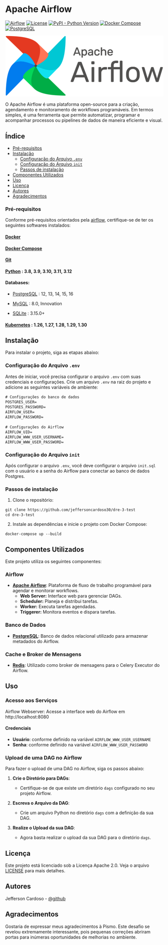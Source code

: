 # Apache Airflow

[![Airflow](https://img.shields.io/badge/Apache%20Airflow-017CEE?style=plastic&logo=Apache%20Airflow&logoColor=white)](https://airflow.apache.org/)
[![License](https://img.shields.io/:license-Apache%202-blue.svg)](https://www.apache.org/licenses/LICENSE-2.0.txt)
[![PyPI - Python Version](https://img.shields.io/pypi/pyversions/apache-airflow.svg)](https://pypi.org/project/apache-airflow/)
[![Docker Compose](https://img.shields.io/badge/Docker%20Compose-2496ED?style=flat&logo=docker&logoColor=white)](https://docs.docker.com/compose/)
[![PostgreSQL](https://img.shields.io/badge/PostgreSQL-316192?logo=postgresql&logoColor=white)](https://www.postgresql.org/)

<picture width="500">
  <img
    src="https://github.com/apache/airflow/blob/19ebcac2395ef9a6b6ded3a2faa29dc960c1e635/docs/apache-airflow/img/logos/wordmark_1.png?raw=true"
    alt="Apache Airflow logo"
  />
</picture>

O Apache Airflow é uma plataforma open-source para a criação, agendamento e monitoramento de workflows programáveis. Em termos simples, é uma ferramenta que permite automatizar, programar e acompanhar processos ou pipelines de dados de maneira eficiente e visual.

## Índice

- [Pré-requisitos](#pré-requisitos)
- [Instalação](#instalação)
  - [Configuração do Arquivo `.env`](#configuração-do-arquivo-env)
  - [Configuração do Arquivo `init`](#configuração-do-arquivo-init)  
  - [Passos de instalação](#passos-de-instalação)
- [Componentes Utilizados](#componentes-utilizados)
- [Uso](#uso)
- [Licença](#licença)
- [Autores](#autores)
- [Agradecimentos](#agradecimentos)

### Pré-requisitos

Conforme pré-requisitos orientados pela [airflow](https://airflow.apache.org/docs/apache-airflow/stable/installation/prerequisites.html), certifique-se de ter os seguintes softwares instalados:
#### [Docker](https://www.docker.com/) 
#### [Docker Compose](https://docs.docker.com/compose/)
#### [Git](https://git-scm.com/)

#### [Python](https://www.python.org/) : 3.8, 3.9, 3.10, 3.11, 3.12

#### Databases:

- [PostgreSQL](https://www.postgresql.org/) : 12, 13, 14, 15, 16

- [MySQL](https://www.mysql.com/) : 8.0, Innovation

- [SQLite](https://www.sqlite.org/) : 3.15.0+

#### [Kubernetes](https://kubernetes.io/pt-br/) : 1.26, 1.27, 1.28, 1.29, 1.30


## Instalação

Para instalar o projeto, siga as etapas abaixo:

### Configuração do Arquivo `.env`

Antes de iniciar, você precisa configurar o arquivo `.env` com suas credenciais e configurações. Crie um arquivo `.env` na raiz do projeto e adicione as seguintes variáveis de ambiente:

```plaintext
# Configurações do banco de dados
POSTGRES_USER=
POSTGRES_PASSWORD=
AIRFLOW_USER=
AIRFLOW_PASSWORD=

# Configurações do Airflow
AIRFLOW_UID=
AIRFLOW_WWW_USER_USERNAME=
AIRFLOW_WWW_USER_PASSWORD=
```

### Configuração do Arquivo `init`

Após configurar o arquivo `.env`, você deve configurar o arquivo `init.sql` com o usuário e a senha do Airflow para conectar ao banco de dados Postgres.

### Passos de instalação

1. Clone o repositório:

```plaintext
git clone https://github.com/jeffersoncardoso30/dre-3-test
cd dre-3-test
```
2. Instale as dependências e inicie o projeto com Docker Compose:
```plaintext
docker-compose up --build
```
## Componentes Utilizados

Este projeto utiliza os seguintes componentes:

### Airflow

- **[Apache Airflow](https://airflow.apache.org/)**: Plataforma de fluxo de trabalho programável para agendar e monitorar workflows.
  - **Web Server:** Interface web para gerenciar DAGs.
  - **Scheduler:** Planeja e distribui tarefas.
  - **Worker:** Executa tarefas agendadas.
  - **Triggerer:** Monitora eventos e dispara tarefas.

### Banco de Dados

- **[PostgreSQL](https://www.postgresql.org/)**: Banco de dados relacional utilizado para armazenar metadados do Airflow.

### Cache e Broker de Mensagens

- **[Redis](https://redis.io/)**: Utilizado como broker de mensagens para o Celery Executor do Airflow.

## Uso

### Acesso aos Serviços
 
Airflow Webserver: Acesse a interface web do Airflow em http://localhost:8080

#### Credenciais

- **Usuário**: conforme definido na variável `AIRFLOW_WWW_USER_USERNAME`
- **Senha**: conforme definido na variável `AIRFLOW_WWW_USER_PASSWORD`


### Upload de uma DAG no Airflow

Para fazer o upload de uma DAG no Airflow, siga os passos abaixo:

1. **Crie o Diretório para DAGs**:
   - Certifique-se de que existe um diretório `dags` configurado no seu projeto Airflow.

2. **Escreva o Arquivo da DAG**:
   - Crie um arquivo Python no diretório `dags` com a definição da sua DAG. 

3. **Realize o Upload da sua DAG**:
   - Agora basta realizar o upload da sua DAG para o diretório `dags`. 

## Licença
Este projeto está licenciado sob a Licença Apache 2.0. Veja o arquivo [LICENSE](https://github.com/jeffersoncardoso30/dre-3-test/blob/main/LICENSE) para mais detalhes.

## Autores
Jefferson Cardoso - [@github](https://github.com/jeffersoncardoso30)

## Agradecimentos
Gostaria de expressar meus agradecimentos à Pismo. Este desafio se revelou extremamente interessante, pois pequenas correções abriram portas para inúmeras oportunidades de melhorias no ambiente.
